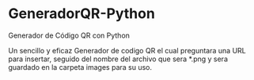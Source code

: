 # GeneradorQR-Python
Generador de Código QR con Python

Un sencillo y eficaz Generador de codigo QR el cual preguntara una URL para insertar, seguido del nombre del archivo que sera *.png y sera guardado en la carpeta images para su uso.
